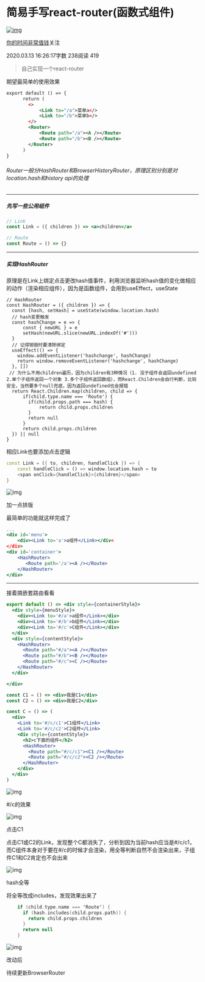 # 简易手写react-router(函数式组件)

[![img](https://upload.jianshu.io/users/upload_avatars/9809551/ae298e60-44a7-4ea0-8b50-ecc39032d33c.jpg?imageMogr2/auto-orient/strip|imageView2/1/w/96/h/96/format/webp)](https://www.jianshu.com/u/e8b3f1220610)

[你的时间非常值钱](https://www.jianshu.com/u/e8b3f1220610)关注

2020.03.13 16:26:17字数 238阅读 419

> 自己实现一个react-router

期望最简单的使用效果



```xml
export default () => {
      return (
        <>
            <Link to="/a">菜单a</>
            <Link to="/b">菜单b</>
        </>
        <Router>
            <Route path="/a"><A /></Route>
            <Route path="/b"><B /></Route>
        </Router>
      )
}
```

###### Router一般分HashRouter和BrowserHistoryRouter，原理区别分别是对location.hash和history api的处理

------

##### 先写一些公用组件



```jsx
// Link
const Link = ({ children }) => <a>children</a>

// Route 
const Route = () => {}
```

------

##### 实现HashRouter

原理是在Link上绑定点击更改hash值事件，利用浏览器监听hash值的变化做相应的动作（渲染相应组件），因为是函数组件，会用到useEffect，useState



```tsx
// HashRouter
const HashRouter = ({ children }) => {
  const [hash, setHash] = useState(window.location.hash)
  // hash变更触发
  const hashChange = e => {
      const { newURL } = e
      setHash(newURL.slice(newURL.indexOf('#')))
  }
  // 记得销毁时要清除绑定
  useEffect(() => {
    window.addEventListener('hashchange', hashChange)
    return window.removeEventListener('hashchange', hashChange)
  }, [])
 // 为什么不用children遍历，因为children有3种情况（1. 没子组件会返回undefined 2.单个子组件返回一个对象 3.多个子组件返回数组），而React.Children会自行判断，比较安全，当然要多个null兜底，因为返回undefined也会报错
  return React.Children.map(children, child => {
      if(child.type.name === 'Route') {
        if(child.props.path === hash) {
            return child.props.children
        }
        return null
      }
      return child.props.children
  }) || null
}
```

相应Link也要添加点击逻辑



```dart
const Link = ({ to, children, handleClick }) => {
    const handleClick = () => window.location.hash = to
    <span onClick={handleClick}>{children}</span>
}
```

![img](https://upload-images.jianshu.io/upload_images/9809551-a8e1aaed84d863c4.png?imageMogr2/auto-orient/strip|imageView2/2/w/274/format/webp)

加一点排版

最简单的功能就这样完成了



```jsx
...
<div id='menu'>
    <div><Link to='a'>a组件</Link></div<
</div>
<div id='container'>
    <HashRouter>
       <Route path='/a'><A /></Route>
    </HashRouter>
</div>
```

------

接着搞嵌套路由看看



```jsx
export default () => <div style={containerStyle}>
  <div style={menuStyle}>
    <div><Link to='#/a'>a组件</Link></div>
    <div><Link to='#/b'>b组件</Link></div>
    <div><Link to='#/c'>C组件</Link></div>
  </div>
  <div style={contentStyle}>
    <HashRouter>
      <Route path="#/a"><A /></Route>
      <Route path="#/b"><B /></Route>
      <Route path="#/c"><C /></Route>
    </HashRouter>
  </div>

</div>

const C1 = () => <div>我是C1</div>
const C2 = () => <div>我是C2</div>

const C = () => (
  <div>
    <Link to='#/c/c1'>C1组件</Link>
    <Link to='#/c/c2'>C2组件</Link>
    <div style={contentStyle}>
      <h2>c下面的组件</h2>
      <HashRouter>
        <Route path="#/c/c1"><C1 /></Route>
        <Route path="#/c/c2"><C2 /></Route>
      </HashRouter>
    </div>
  </div>
)
```

![img](https://upload-images.jianshu.io/upload_images/9809551-929e844eb8aedd15.png?imageMogr2/auto-orient/strip|imageView2/2/w/313/format/webp)

\#/c的效果

![img](https://upload-images.jianshu.io/upload_images/9809551-091b0b27630a972d.png?imageMogr2/auto-orient/strip|imageView2/2/w/254/format/webp)

点击C1



点击C1或C2的Link，发现整个C都消失了，分析到因为当前hash应当是#/c/c1，而C组件本身对于要在#/c的时候才会渲染，用全等判断自然不会渲染出来，子组件C1和C2肯定也不会出来



![img](https://upload-images.jianshu.io/upload_images/9809551-a8d568360400d364.png?imageMogr2/auto-orient/strip|imageView2/2/w/273/format/webp)

hash全等

将全等改成includes，发现效果出来了



```kotlin
    if (child.type.name === 'Route') {
      if (hash.includes(child.props.path)) {
        return child.props.children
      }
      return null
    }
```

![img](https://upload-images.jianshu.io/upload_images/9809551-f824d084010641f3.png?imageMogr2/auto-orient/strip|imageView2/2/w/315/format/webp)

改动后

待续更新BrowserRouter